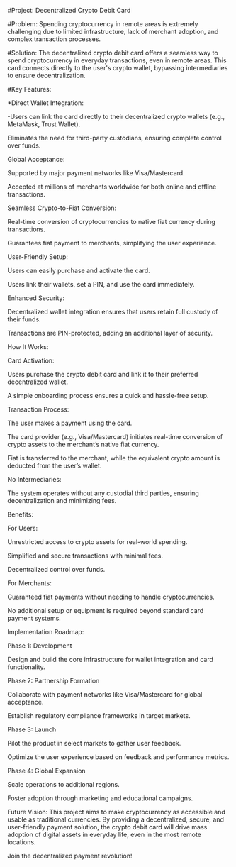 #Project: Decentralized Crypto Debit Card

#Problem: Spending cryptocurrency in remote areas is extremely challenging due to limited infrastructure, lack of merchant adoption, and complex transaction processes.

#Solution: The decentralized crypto debit card offers a seamless way to spend cryptocurrency in everyday transactions, even in remote areas. This card connects directly to the user's crypto wallet, bypassing intermediaries to ensure decentralization.

#Key Features:

*Direct Wallet Integration:

-Users can link the card directly to their decentralized crypto wallets (e.g., MetaMask, Trust Wallet).

Eliminates the need for third-party custodians, ensuring complete control over funds.

Global Acceptance:

Supported by major payment networks like Visa/Mastercard.

Accepted at millions of merchants worldwide for both online and offline transactions.

Seamless Crypto-to-Fiat Conversion:

Real-time conversion of cryptocurrencies to native fiat currency during transactions.

Guarantees fiat payment to merchants, simplifying the user experience.

User-Friendly Setup:

Users can easily purchase and activate the card.

Users link their wallets, set a PIN, and use the card immediately.

Enhanced Security:

Decentralized wallet integration ensures that users retain full custody of their funds.

Transactions are PIN-protected, adding an additional layer of security.

How It Works:

Card Activation:

Users purchase the crypto debit card and link it to their preferred decentralized wallet.

A simple onboarding process ensures a quick and hassle-free setup.

Transaction Process:

The user makes a payment using the card.

The card provider (e.g., Visa/Mastercard) initiates real-time conversion of crypto assets to the merchant’s native fiat currency.

Fiat is transferred to the merchant, while the equivalent crypto amount is deducted from the user’s wallet.

No Intermediaries:

The system operates without any custodial third parties, ensuring decentralization and minimizing fees.

Benefits:

For Users:

Unrestricted access to crypto assets for real-world spending.

Simplified and secure transactions with minimal fees.

Decentralized control over funds.

For Merchants:

Guaranteed fiat payments without needing to handle cryptocurrencies.

No additional setup or equipment is required beyond standard card payment systems.

Implementation Roadmap:

Phase 1: Development

Design and build the core infrastructure for wallet integration and card functionality.

Phase 2: Partnership Formation

Collaborate with payment networks like Visa/Mastercard for global acceptance.

Establish regulatory compliance frameworks in target markets.

Phase 3: Launch

Pilot the product in select markets to gather user feedback.

Optimize the user experience based on feedback and performance metrics.

Phase 4: Global Expansion

Scale operations to additional regions.

Foster adoption through marketing and educational campaigns.

Future Vision: This project aims to make cryptocurrency as accessible and usable as traditional currencies. By providing a decentralized, secure, and user-friendly payment solution, the crypto debit card will drive mass adoption of digital assets in everyday life, even in the most remote locations.

Join the decentralized payment revolution!
